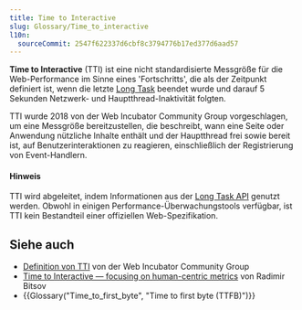 ```yaml
---
title: Time to Interactive
slug: Glossary/Time_to_interactive
l10n:
  sourceCommit: 2547f622337d6cbf8c3794776b17ed377d6aad57
---
```


**Time to Interactive** (TTI) ist eine nicht standardisierte Messgröße für die Web-Performance im Sinne eines 'Fortschritts', die als der Zeitpunkt definiert ist, wenn die letzte [Long Task](/de/docs/Web/API/PerformanceLongTaskTiming) beendet wurde und darauf 5 Sekunden Netzwerk- und Hauptthread-Inaktivität folgten.

TTI wurde 2018 von der Web Incubator Community Group vorgeschlagen, um eine Messgröße bereitzustellen, die beschreibt, wann eine Seite oder Anwendung nützliche Inhalte enthält und der Hauptthread frei sowie bereit ist, auf Benutzerinteraktionen zu reagieren, einschließlich der Registrierung von Event-Handlern.

#### Hinweis

TTI wird abgeleitet, indem Informationen aus der [Long Task API](/de/docs/Web/API/PerformanceLongTaskTiming) genutzt werden. Obwohl in einigen Performance-Überwachungstools verfügbar, ist TTI kein Bestandteil einer offiziellen Web-Spezifikation.

## Siehe auch

- [Definition von TTI](https://github.com/WICG/time-to-interactive) von der Web Incubator Community Group
- [Time to Interactive — focusing on human-centric metrics](https://calibreapp.com/blog/time-to-interactive) von Radimir Bitsov
- {{Glossary("Time_to_first_byte", "Time to first byte (TTFB)")}}
